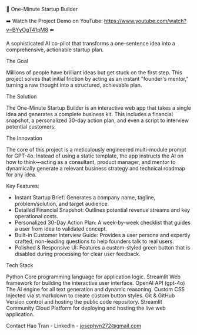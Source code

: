 🚀 One-Minute Startup Builder

➡️ Watch the Project Demo on YouTube: https://www.youtube.com/watch?v=BYyOgT41pM8 ⬅️

A sophisticated AI co-pilot that transforms a one-sentence idea into a comprehensive, actionable startup plan.

The Goal

Millions of people have brilliant ideas but get stuck on the first step. This project solves that initial friction by acting as an instant "founder's mentor," turning a raw thought into a structured, achievable plan.

The Solution

The One-Minute Startup Builder is an interactive web app that takes a single idea and generates a complete business kit. This includes a financial snapshot, a personalized 30-day action plan, and even a script to interview potential customers.

The Innovation

The core of this project is a meticulously engineered multi-module prompt for GPT-4o. Instead of using a static template, the app instructs the AI on how to think—acting as a consultant, product manager, and mentor to dynamically generate a relevant business strategy and technical roadmap for any idea.

Key Features:

- Instant Startup Brief: Generates a company name, tagline, problem/solution, and target audience.
- Detailed Financial Snapshot: Outlines potential revenue streams and key operational costs.
- Personalized 30-Day Action Plan: A week-by-week checklist that guides a user from idea to validated concept.
- Built-in Customer Interview Guide: Provides a user persona and expertly crafted, non-leading questions to help founders talk to real users.
- Polished & Responsive UI: Features a custom-styled green button that is disabled during processing for clear user feedback.

Tech Stack

Python	Core programming language for application logic.
Streamlit	Web framework for building the interactive user interface.
OpenAI API (gpt-4o)	The AI engine for all text generation and dynamic reasoning.
Custom CSS	Injected via st.markdown to create custom button styles.
Git & GitHub	Version control and hosting the public code repository.
Streamlit Community Cloud	Platform for deploying and hosting the live web application.

Contact
Hao Tran - LinkedIn - josephvn272@gmail.com
